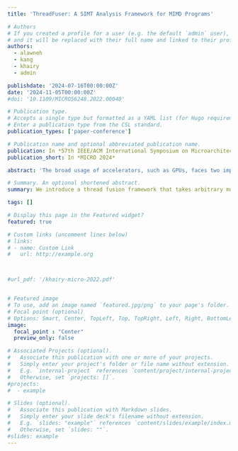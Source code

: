 ```yaml
---
title: 'ThreadFuser: A SIMT Analysis Framework for MIMD Programs'

# Authors
# If you created a profile for a user (e.g. the default `admin` user), write the username (folder name) here
# and it will be replaced with their full name and linked to their profile.
authors:
  - alawneh
  - kang
  - khairy
  - admin

publishdate: '2024-07-16T00:00:00Z'
date: '2024-11-05T00:00:00Z'
#doi: '10.1109/MICRO56248.2022.00040'

# Publication type.
# Accepts a single type but formatted as a YAML list (for Hugo requirements).
# Enter a publication type from the CSL standard.
publication_types: ['paper-conference']

# Publication name and optional abbreviated publication name.
publication: In *57th IEEE/ACM International Symposium on Microarchitecture (MICRO)*
publication_short: In *MICRO 2024*

abstract: 'The broad usage of accelerators, such as GPUs, faces two important challenges. Developing code for a new accelerator is expensive and unpredictable. Porting large parallel programs from Multiple Instruction Multiple Data (MIMD) CPUs to Single Instruction Multiple Thread (SIMT) GPUs involves significant effort that may or may not result in improved performance versus the CPU. This high activation energy to create new workloads introduces the second challenge: architects and systems researchers lack a diverse SIMT codebase to study new designs. To tackle these challenges, we introduce ThreadFuser, an analysis framework that efficiently and accurately predicts the performance of any pre-written MIMD program on SIMT hardware. ThreadFuser conducts thorough control and data flow analysis on dynamic CPU program traces, determining the impact of lock-step execution on CPU binaries. ThreadFuser efficiently delivers accurate reports on a MIMD program’s divergence and synchronization characteristics. Moreover, ThreadFuser seamlessly integrates with state-of-the-art GPU simulators to conduct detailed analyses and produce fine-grained performance measurements. We evaluate ThreadFuser on a diverse set of 36 CPU work- loads, demonstrating the potential and challenges of executing MIMD code on a SIMT machine. We demonstrate ThreadFuser’s potential to inform software development decisions and open new areas to explore in data-parallel hardware design.'

# Summary. An optional shortened abstract.
summary: We introduce a thread fusion framework that takes arbitrary mutlti-treaded MIMD CPU programs and estimates their performance and runtime characteristics on SIMT hardware.

tags: []

# Display this page in the Featured widget?
featured: true

# Custom links (uncomment lines below)
# links:
# - name: Custom Link
#   url: http://example.org



#url_pdf: '/khairy-micro-2022.pdf'


# Featured image
# To use, add an image named `featured.jpg/png` to your page's folder.
# Focal point (optional)
# Options: Smart, Center, TopLeft, Top, TopRight, Left, Right, BottomLeft, Bottom, BottomRight
image:
  focal_point : "Center"
  preview_only: false

# Associated Projects (optional).
#   Associate this publication with one or more of your projects.
#   Simply enter your project's folder or file name without extension.
#   E.g. `internal-project` references `content/project/internal-project/index.md`.
#   Otherwise, set `projects: []`.
#projects:
#  - example

# Slides (optional).
#   Associate this publication with Markdown slides.
#   Simply enter your slide deck's filename without extension.
#   E.g. `slides: "example"` references `content/slides/example/index.md`.
#   Otherwise, set `slides: ""`.
#slides: example
---
```

